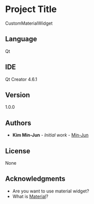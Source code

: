 # Project Title

CustomMaterialWidget

## Language

Qt

## IDE

Qt Creator 4.6.1

## Version

1.0.0

## Authors

* **Kim Min-Jun** - *Initial work* - [Min-Jun](https://github.com/mey1k)

## License

None

## Acknowledgments

* Are you want to use material widget?
* What is [Material](https://material.io/design/)?

